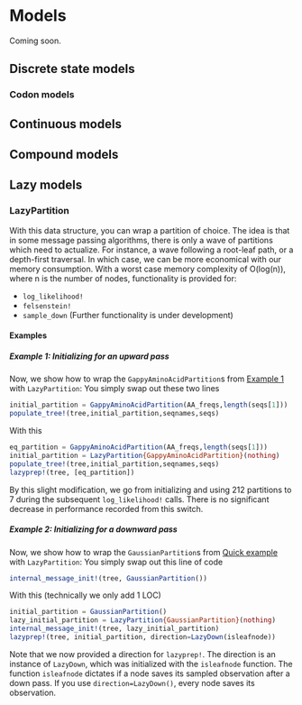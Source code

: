 # Models

Coming soon.

## Discrete state models

### Codon models

## Continuous models

## Compound models

## Lazy models

### LazyPartition

With this data structure, you can wrap a partition of choice. 
The idea is that in some message passing algorithms, there is only a wave of partitions which need to actualize. 
For instance, a wave following a root-leaf path, or a depth-first traversal.
In which case, we can be more economical with our memory consumption.
With a worst case memory complexity of O(log(n)), where n is the number of nodes, functionality is provided for:
- `log_likelihood!`
- `felsenstein!`
- `sample_down`
(Further functionality is under development)

#### Examples

##### Example 1: Initializing for an upward pass
Now, we show how to wrap the `GappyAminoAcidPartition`s from [Example 1](examples.md#Example-1:-Amino-acid-ancestral-reconstruction-and-visualization) with `LazyPartition`:
You simply swap out these two lines
```julia
initial_partition = GappyAminoAcidPartition(AA_freqs,length(seqs[1]))
populate_tree!(tree,initial_partition,seqnames,seqs)
```

With this
```julia
eq_partition = GappyAminoAcidPartition(AA_freqs,length(seqs[1]))
initial_partition = LazyPartition{GappyAminoAcidPartition}(nothing)
populate_tree!(tree,initial_partition,seqnames,seqs)
lazyprep!(tree, [eq_partition])
```

By this slight modification, we go from initializing and using 212 partitions to 7 during the subsequent `log_likelihood!` calls. There is no significant decrease in performance recorded from this switch.

##### Example 2: Initializing for a downward pass
Now, we show how to wrap the `GaussianPartition`s from [Quick example](../../README.md#quick-example-likelihood-calculations-under-phylogenetic-brownian-motion) with `LazyPartition`:
You simply swap out this line of code
```julia
internal_message_init!(tree, GaussianPartition())
```

With this (technically we only add 1 LOC)
```julia
initial_partition = GaussianPartition()
lazy_initial_partition = LazyPartition{GaussianPartition}(nothing)
internal_message_init!(tree, lazy_initial_partition)
lazyprep!(tree, initial_partition, direction=LazyDown(isleafnode))
```

Note that we now provided a direction for `lazyprep!`. The direction is an instance of `LazyDown`, which was initialized with the `isleafnode` function. The function `isleafnode` dictates if a node saves its sampled observation after a down pass. If you use `direction=LazyDown()`, every node saves its observation.